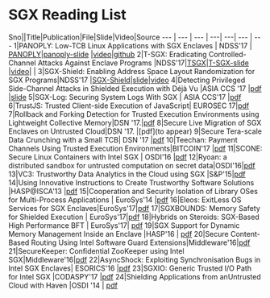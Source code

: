 # SGX Reading List
Sno||Title|Publication|File|Slide|Video|Source
--- | --- | --- | ---| ---| --- | ---
1|PANOPLY: Low-TCB Linux Applications with SGX Enclaves | NDSS'17 | [PANOPLY](./pdfs/panoply.pdf)|[panoply-slide](./slides/panoply_ndss17.pptx) |[video](https://www.youtube.com/watch?v=-81dMtdQZbY&list=PLfUWWM-POgQsZ9YCXLaCHIvn_H6-F4esJ&index=26)|[github](https://shwetasshinde24.github.io/Panoply/)
2|T-SGX: Eradicating Controlled-Channel Attacks Against Enclave Programs |NDSS'17|[TSGX](./pdfs/T-SGX.pdf)|[T-SGX-slide](./slides/t-sgx.pdf) |[video](https://youtu.be/DddYWXgsuJU)| | 
3|SGX-Shield: Enabling Address Space Layout Randomization for SGX Programs|NDSS'17 |[SGX-Shield](./pdfs/SGX-shield.pdf)|[slide](https://www.internetsociety.org/sites/default/files/ndss2017-07_1-seo_slides.pdf)|[video](https://youtu.be/Ud8Lq87qfEc) 
4|Detecting Privileged Side-Channel Attacks in Shielded Execution with Déjà Vu |ASIA CCS ’17 |[pdf](./pdfs/ASIACCS.pdf) |[slide]()
5|SGX-Log: Securing System Logs With SGX | ASIA CCS'17 |[pdf](./pdfs/p19-karande.pdf)
6|TrustJS: Trusted Client-side Execution of JavaScript| EUROSEC 17|[pdf](./pdfs/eurosec2017-trustjs-preprint.pdf)
7|Rollback and Forking Detection for Trusted Execution Environments using Lightweight Collective Memory|DSN '17.|[pdf](./pdfs/1701.00981.pdf)
8|Secure Live Migration of SGX Enclaves on Untrusted Cloud|DSN '17. |[pdf](to appear)
9|Secure Tera-scale Data Crunching with a Small TCB| DSN '17 |[pdf](./pdfs/DSN17_LAST-GT0.pdf)
10|Teechan: Payment Channels Using Trusted Execution Environments|BITCOIN'17 |[pdf](./pdfs/1612.07766.pdf)
11|SCONE: Secure Linux Containers with Intel SGX | OSDI'16	|[pdf](./pdfs/osdi16-arnautov.pdf)
12|Ryoan: a distributed sandbox for untrusted computation on secret data|OSDI'16|[pdf](./pdfs/osdi16-hunt.pdf)
13|VC3: Trustworthy Data Analytics in the Cloud using SGX |S&P'15|[pdf](./pdfs/6949a038.pdf)
14|Using Innovative Instructions to Create Trustworthy Software Solutions |HASP@ISCA'13 |[pdf](./pdfs/sgx.pdf)
15|Cooperation and Security Isolation of Library OSes for Multi-Process Applications | EuroSys'14 |[pdf](./pdfs/tsai14graphene.pdf)
16|Eleos: ExitLess OS Services for SGX Enclaves|EuroSys'17|[pdf](.pdfs/cr-eurosys17sgx.pdf)
17|SGXBOUNDS: Memory Safety for Shielded Execution | EuroSys'17|[pdf](./pdfs/p205-Kuvaiskii.pdf)
18|Hybrids on Steroids: SGX-Based High Performance BFT  | EuroSys'17| [pdf](./pdfs/p222-Behl.pdf)
19|SGX Support for Dynamic Memory Management Inside an Enclave |HASP'16 | [pdf](./pdfs/HASP16-17)
20|Secure Content-Based Routing Using Intel Software Guard Extensions|Middleware'16|[pdf](./pdfs/1701.04612.pdf)
21|SecureKeeper: Confidential ZooKeeper using Intel SGX|Middleware'16|[pdf](./pdfs/2016-middleware-brenner-securekeeper.pdf)
22|AsyncShock: Exploiting Synchronisation Bugs in Intel SGX Enclaves| 	ESORICS'16 |[pdf](./pdfs/esorics2016.pdf)
23|SGXIO: Generic Trusted I/O Path for Intel SGX |CODASPY'17 |[pdf](./pdfs/sgx-io.pdf)
24|Shielding Applications from anUntrusted Cloud with Haven |OSDI '14 | [pdf](./pdfs/haven.pdf)















